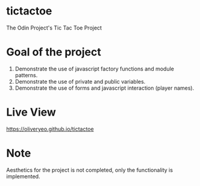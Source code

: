 # tictactoe
The Odin Project's Tic Tac Toe Project

# Goal of the project
1. Demonstrate the use of javascript factory functions and module patterns.
2. Demonstrate the use of private and public variables.
3. Demonstrate the use of forms and javascript interaction (player names).

# Live View
https://oliveryeo.github.io/tictactoe

# Note
Aesthetics for the project is not completed, only the functionality is implemented.